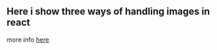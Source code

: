 <h2>Here i show three ways of handling images in react</h2>

<p>more info <a href='https://docs.google.com/presentation/d/16yid14_4Cc6tbNk51IqFJP9H5lDVTEjqKtD7PHhKj3I/edit?usp=sharing'>here</a></p>